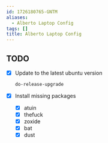 ```yaml
---
id: 1726180765-GNTM
aliases:
  - Alberto Laptop Config
tags: []
title: Alberto Laptop Config
---
```


## TODO

- [x] Update to the latest ubuntu version

  ```sh
  do-release-upgrade
  ```

- [x] Install missing packages
  - [x] atuin
  - [x] thefuck
  - [x] zoxide
  - [x] bat
  - [x] dust
